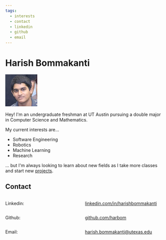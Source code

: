 ```yaml
---
tags: 
  - interests
  - contact
  - linkedin
  - github
  - email
---
```

# Harish Bommakanti

<style>
.img-container img {
    width: 20%;
    height: 20%;
}
</style>

<div class="img-container">

![Profile pic](./images/face.jpg)

</div>

Hey! I'm an undergraduate freshman at UT Austin pursuing a double major in Computer Science and Mathematics.

My current interests are...
* Software Engineering
* Robotics
* Machine Learning
* Research

... but I'm always looking to learn about new fields as I take more classes and start new [projects](./Projects.md).

## Contact

<div style="display: flex; align-items:baseline">
<p style= 'width: 50%'>Linkedin:</p>
<a href="https://linkedin.com/in/harishbommakanti" target="_blank">linkedin.com/in/harishbommakanti</a>
</div>

<div style="display: flex; align-items:baseline">
<p style= 'width: 50%'>Github:</p>
<a href="https://github.com/harbom" target="_blank">github.com/harbom</a>
</div>

<div style="display: flex; align-items:baseline">
<p style= 'width: 50%'>Email:</p>
<a href="harish.bommakanti@utexas.edu" target="_blank">harish.bommakanti@utexas.edu</a>
</div>